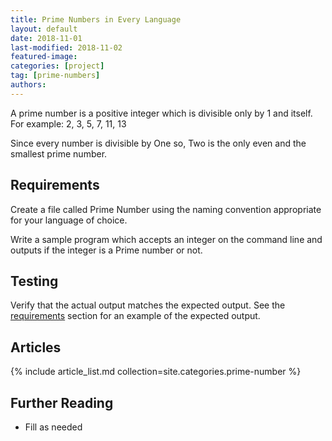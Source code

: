 ```yaml
---
title: Prime Numbers in Every Language
layout: default
date: 2018-11-01
last-modified: 2018-11-02
featured-image:
categories: [project]
tag: [prime-numbers]
authors:
---
```


A prime number is a positive integer which is divisible only by 1 and itself.
For example: 2, 3, 5, 7, 11, 13

Since every number is divisible by One so, Two is the only even and the
smallest prime number.


## Requirements

Create a file called Prime Number using the naming
convention appropriate for your language of choice.

Write a sample program which accepts an integer on the command line
and outputs if the integer is a Prime number or not.

## Testing

Verify that the actual output matches the expected output. See the
[requirements][1] section for an example of the expected output.

## Articles

{% include article_list.md collection=site.categories.prime-number %}

## Further Reading

- Fill as needed

[1]: #requirements
